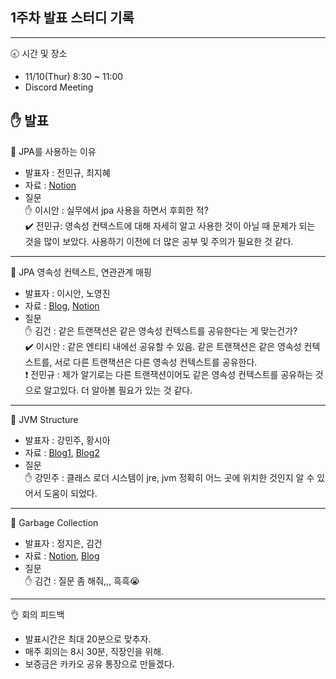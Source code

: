 ## 1주차 발표 스터디 기록
---
🕣 시간 및 장소  
- 11/10(Thur) 8:30 ~ 11:00  
- Discord Meeting  

✋ 발표
---
📕 JPA를 사용하는 이유
- 발표자 : 전민규, 최지혜
- 자료 : [Notion](https://phase-drip-eab.notion.site/1-JPA-33ce2b7438144d6d857466f5523077ad)
- 질문  
    ✋ 이시안 : 실무에서 jpa 사용을 하면서 후회한 적?  
    ✔️ 전민규: 영속성 컨텍스트에 대해 자세히 알고 사용한 것이 아닐 때 문제가 되는 것을 많이 보았다.
    사용하기 이전에 더 많은 공부 및 주의가 필요한 것 같다.
---
📗 JPA 영속성 컨텍스트, 연관관계 매핑
- 발표자 : 이시안, 노영진
- 자료 : [Blog](https://chicori3.github.io/%EA%B0%9C%EB%85%90/JPA-%EC%98%81%EC%86%8D%EC%84%B1-%EC%BB%A8%ED%85%8D%EC%8A%A4%ED%8A%B8-%ED%9B%91%EC%96%B4%EB%B3%B4%EA%B8%B0/), [Notion](https://lateral-twilight-7e1.notion.site/JPA-f0cbc398baf94428b175fe1fe717934c)
- 질문  
    ✋ 김건 : 같은 트랜잭션은 같은 영속성 컨텍스트를 공유한다는 게 맞는건가?  
    ✔️ 이시안 : 같은 엔티티 내에선 공유할 수 있음. 같은 트랜잭션은 같은 영속성 컨텍스트를, 서로 다른 트랜잭션은 다른 영속성 컨텍스트를 공유한다.  
    ❗ 전민규 : 제가 알기로는 다른 트랜잭션이어도 같은 영속성 컨텍스트를 공유하는 것으로 알고있다. 더 알아볼 필요가 있는 것 같다.
---
📘 JVM Structure
- 발표자 : 강민주, 황시아
- 자료 : [Blog1](https://velog.io/@mangoo/JVM-Structure-1), [Blog2](https://velog.io/@miro7923/JAVA-JVMJava-Virtual-Machine-%EC%9E%90%EB%B0%94%EA%B0%80%EC%83%81%EB%A8%B8%EC%8B%A0)
- 질문  
    ✋ 강민주 : 클래스 로더 시스템이 jre, jvm 정확히 어느 곳에 위치한 것인지 알 수 있어서 도움이 되었다.
---
📙 Garbage Collection
- 발표자 : 정지은, 김건
- 자료 : [Notion](https://bejewled-sprout-4d3.notion.site/_-GC-Garbage-Collection-4c95974821dc46df9ef7eab425724ea9), [Blog](https://blog.naver.com/harrison1995/222925123116)
- 질문  
    ✋ 김건 : 질문 좀 해줘,,, 흑흑😭

---
👌 회의 피드백
- 발표시간은 최대 20분으로 맞추자.
- 매주 회의는 8시 30분, 직장인을 위해.
- 보증금은 카카오 공유 통장으로 만들겠다.